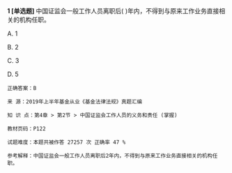 **1 [单选题]** 中国证监会一般工作人员离职后(     )年内，不得到与原来工作业务直接相关的机构任职。

A. 1

B. 2

C. 3

D. 5

```
正确答案：B

来 源：2019年上半年基金从业《基金法律法规》真题汇编

知 识 点：第4章 > 第2节 > 中国证监会工作人员的义务和责任 (掌握)

教材页码：P122

试题难度：本题共被作答 27257 次 正确率 47 %

参考解释：中国证监会一般工作人员离职后2年内，不得到与原来工作业务直接相关的机构任职。
```

